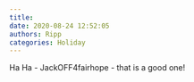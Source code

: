 ```yaml
---
title: 
date: 2020-08-24 12:52:05
authors: Ripp
categories: Holiday
---
```


 Ha Ha - JackOFF4fairhope - that is a good one!